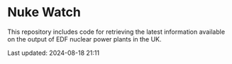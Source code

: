 # Nuke Watch

This repository includes code for retrieving the latest information available on the output of EDF nuclear power plants in the UK.

Last updated: 2024-08-18 21:11